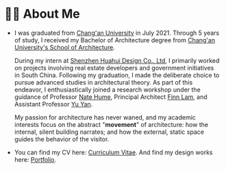 # 👨‍🎓 About Me
- I was graduated from [Chang'an University](https://www.chd.edu.cn/) in July 2021. Through 5 years of study, I received my Bachelor of Architecture degree from [Chang'an University's School of Architecture](https://jzx.chd.edu.cn/).

    During my intern at [Shenzhen Huahui Design Co., Ltd](http://www.hhd-sz.com/), I primarily worked on projects involving real estate developers and government initiatives in South China. Following my graduation, I made the deliberate choice to pursue advanced studies in architectural theory. As part of this endeavor, I enthusiastically joined a research workshop under the guidance of Professor [Nate Hume](https://www.design.upenn.edu/people/nate-hume), Principal Architect [Finn Lam](), and Assistant Professor [Yu Yan](https://saup.szu.edu.cn/info/1094/2367.htm).


    My passion for architecture has never waned, and my academic interests focus on the abstract "**movement**" of architecture: how the internal, silent building narrates; and how the external, static space guides the behavior of the visitor.

- You can find my CV here: [Curriculum Vitae](../academic-page/pdf/Curriculum-Vitae.pdf). And find my design works here: [Portfolio](../pdf/Portfolio.pdf).